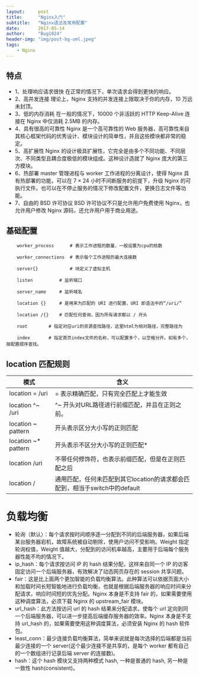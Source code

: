 ```yaml
---
layout:     post
title:      "Nginx入门"
subtitle:   "Nginx语法及常用配置"
date:       2017-05-14
author:     "Bug1024"
header-img: "img/post-bg-uml.jpeg"
tags:
    - Nginx
---
```


## 特点
 - 1、处理响应请求很快 在正常的情况下，单次请求会得到更快的响应。
 - 2、高并发连接 理论上，Nginx 支持的并发连接上限取决于你的内存，10 万远未封顶。
 - 3、低的内存消耗 在一般的情况下，10000 个非活跃的 HTTP Keep-Alive 连接在 Nginx 中仅消耗 2.5MB 的内存。
 - 4、具有很高的可靠性 Nginx 是一个高可靠性的 Web 服务器，高可靠性来自其核心框架代码的优秀设计、模块设计的简单性，并且这些模块都非常的稳定。
 - 5、高扩展性 Nginx 的设计极具扩展性，它完全是由多个不同功能、不同层次、不同类型且耦合度极低的模块组成。这种设计造就了 Nginx 庞大的第三方模块。
 - 6、热部署 master 管理进程与 worker 工作进程的分离设计，使得 Nginx 具有热部署的功能，可以在 7 × 24 小时不间断服务的前提下，升级 Nginx 的可执行文件。也可以在不停止服务的情况下修改配置文件，更换日志文件等功能。
 - 7、自由的 BSD 许可协议 BSD 许可协议不只是允许用户免费使用 Nginx，也允许用户修改 Nginx 源码，还允许用户用于商业用途。

## 基础配置
```
    worker_process      # 表示工作进程的数量，一般设置为cpu的核数

    worker_connections  # 表示每个工作进程的最大连接数

    server{}            # 块定义了虚拟主机

    listen          # 监听端口

    server_name     # 监听域名

    location {}     # 是用来为匹配的 URI 进行配置，URI 即语法中的“/uri/”

    location /{}    # 匹配任何查询，因为所有请求都以 / 开头

    root        # 指定对应uri的资源查找路径，这里html为相对路径，完整路径为

    index       # 指定首页index文件的名称，可以配置多个，以空格分开。如有多个，按配置顺序查找。
```

## location 匹配规则

|模式               |                                   含义|
|-------------------|---------------------------------------|
|location = /uri    |= 表示精确匹配，只有完全匹配上才能生效|
|location ^~ /uri   | ^~ 开头对URL路径进行前缀匹配，并且在正则之前。|
|location ~ pattern | 开头表示区分大小写的正则匹配|
|location ~* pattern | 开头表示不区分大小写的正则匹配*|
|location /uri      |   不带任何修饰符，也表示前缀匹配，但是在正则匹配之后|
|location /         |  通用匹配，任何未匹配到其它location的请求都会匹配到，相当于switch中的default|

# 负载均衡
* 轮询（默认）：每个请求按时间顺序逐一分配到不同的后端服务器，如果后端某台服务器宕机，故障系统被自动剔除，使用户访问不受影响。Weight 指定轮询权值，Weight 值越大，分配到的访问机率越高，主要用于后端每个服务器性能不均的情况下。
* ip_hash：每个请求按访问 IP 的 hash 结果分配，这样来自同一个 IP 的访客固定访问一个后端服务器，有效解决了动态网页存在的 session 共享问题。
* fair：这是比上面两个更加智能的负载均衡算法。此种算法可以依据页面大小和加载时间长短智能地进行负载均衡，也就是根据后端服务器的响应时间来分配请求，响应时间短的优先分配。Nginx 本身是不支持 fair 的，如果需要使用这种调度算法，必须下载 Nginx 的 upstream_fair 模块。
* url_hash：此方法按访问 url 的 hash 结果来分配请求，使每个 url 定向到同一个后端服务器，可以进一步提高后端缓存服务器的效率。Nginx 本身是不支持 url_hash 的，如果需要使用这种调度算法，必须安装 Nginx 的 hash 软件包。
* least_conn：最少连接负载均衡算法，简单来说就是每次选择的后端都是当前最少连接的一个 server(这个最少连接不是共享的，是每个 worker 都有自己的一个数组进行记录后端 server 的连接数)。
* hash：这个 hash 模块又支持两种模式 hash, 一种是普通的 hash, 另一种是一致性 hash(consistent)。
